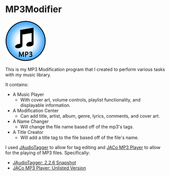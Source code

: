# MP3Modifier
![Icon](https://raw.githubusercontent.com/kenny2892/MP3Modifier/master/MP3%20Modifier%202.0/src/Resources/Images/Icon.png)

This is my MP3 Modification program that I created to perform various tasks with my music library.

It contains:
- A Music Player
  - With cover art, volume controls, playlist functionality, and displayable information.
- A Modification Center
  - Can add title, artist, album, genre, lyrics, comments, and cover art.
- A Name Changer
  - Will change the file name based off of the mp3's tags.
- A Title Creator
  - Will add a title tag to the file based off of the file's name.

I used [JAudioTagger](http://www.jthink.net/jaudiotagger/index.jsp) to allow for tag editing and [JACo MP3 Player](http://jacomp3player.sourceforge.net/download.html) to allow for the playing of MP3 files.
Specifically:
- [JAudioTagger: 2.2.6 Snapshot](https://bitbucket.org/ijabz/jaudiotagger/downloads/)
- [JACo MP3 Player: Unlisted Version](https://sourceforge.net/p/jacomp3player/code/HEAD/tree/JACo%20MP3%20Player%20Resources/)
